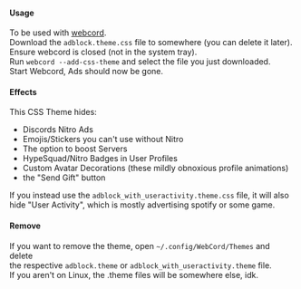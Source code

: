 #### Usage
To be used with [webcord](https://github.com/SpacingBat3/WebCord).  
Download the `adblock.theme.css` file to somewhere (you can delete it later).  
Ensure webcord is closed (not in the system tray).  
Run `webcord --add-css-theme` and select the file you just downloaded.  
Start Webcord, Ads should now be gone.  

#### Effects
This CSS Theme hides:
* Discords Nitro Ads  
* Emojis/Stickers you can't use without Nitro  
* The option to boost Servers  
* HypeSquad/Nitro Badges in User Profiles  
* Custom Avatar Decorations (these mildly obnoxious profile animations)  
* the "Send Gift" button  

If you instead use the `adblock_with_useractivity.theme.css` file, it will also  
hide "User Activity", which is mostly advertising spotify or some game.  

#### Remove
If you want to remove the theme, open `~/.config/WebCord/Themes` and delete  
the respective `adblock.theme` or `adblock_with_useractivity.theme` file.  
If you aren't on Linux, the .theme files will be somewhere else, idk.  
